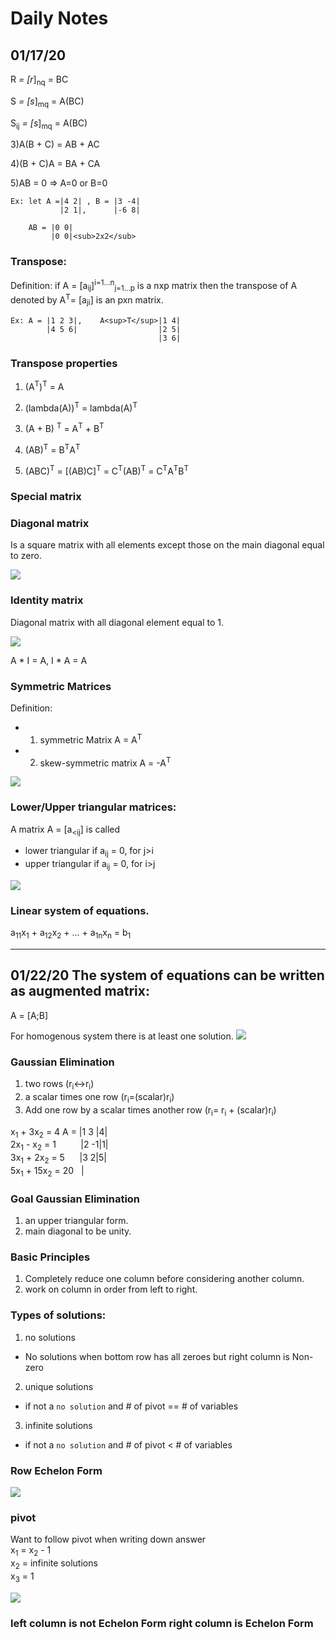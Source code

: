 # Daily Notes

## 01/17/20
R<sup>*</sup> = [r<sup>*</sup>]<sub>nq</sub> = BC

S<sup>*</sup> = [s<sup>*</sup>]<sub>mq</sub> = A(BC)

S<sub>ij</sub><sup>*</sup> = [s<sup>*</sup>]<sub>mq</sub> = A(BC)


3)A(B + C) = AB + AC

4)(B + C)A = BA + CA

5)AB = 0 => A=0 or B=0

    Ex: let A =|4 2| , B = |3 -4|
               |2 1|,      |-6 8|

        AB = |0 0|
             |0 0|<sub>2x2</sub>

### Transpose:
Definition: if A = [a<sub>ij</sub>]<sup>i=1...n</sup><sub>j=1...p</sub> is a nxp matrix then the transpose of A denoted by A<sup>T</sup>= [a<sub>ji</sub>] is an pxn matrix.

    Ex: A = |1 2 3|,    A<sup>T</sup>|1 4|
            |4 5 6|                  |2 5|
                                     |3 6|

### Transpose properties
1) (A<sup>T</sup>)<sup>T</sup> = A

2) 	(lambda(A))<sup>T</sup> = lambda(A)<sup>T</sup>

3) (A + B) <sup>T</sup> = A<sup>T</sup> + B<sup>T</sup>

4) (AB)<sup>T</sup> = B<sup>T</sup>A<sup>T</sup>

5) (ABC)<sup>T</sup> = [(AB)C]<sup>T</sup> = C<sup>T</sup>(AB)<sup>T</sup> = C<sup>T</sup>A<sup>T</sup>B<sup>T</sup>

### Special matrix


### Diagonal matrix
Is a square matrix with all elements except those on the main diagonal equal to zero.

![](./../photos/diagonal.png)

### Identity matrix
Diagonal matrix with all diagonal element equal to 1.

![](./../photos/identitymatrix.png)

A * I = A, I * A = A

### Symmetric Matrices
Definition:

- 1) symmetric Matrix A = A<sup>T</sup>
- 2) skew-symmetric matrix A = -A<sup>T</sup>

![](./../photos/symmetricmatrix.jpg)

### Lower/Upper triangular matrices:

A matrix A = [a<sub><ij</sub>] is called
 - lower triangular if a<sub>ij</sub> = 0, for j>i
 - upper triangular if a<sub>ij</sub> = 0, for i>j

 ![](./../photos/triangularmatrix.png)

### Linear system of equations.

a<sub>11</sub>x<sub>1</sub> + a<sub>12</sub>x<sub>2</sub> + ... + a<sub>1n</sub>x<sub>n</sub> = b<sub>1</sub>

---

## 01/22/20 The system of equations can be written as augmented matrix:

A = [A;B]

For homogenous system there is at least one solution.
![](./../photos/homogenous-system.jpg)

### Gaussian Elimination
1. two rows (r<sub>i</sub><->r<sub>i</sub>)
2. a scalar times one row (r<sub>i</sub>=(scalar)r<sub>i</sub>)
3. Add one row by a scalar times another row (r<sub>i</sub>= r<sub>i</sub> + (scalar)r<sub>i</sub>)

x<sub>1</sub> + 3x<sub>2</sub> = 4 A = |1 3 |4| <br>
2x<sub>1</sub> - x<sub>2</sub> = 1 &nbsp; &nbsp; &nbsp; &nbsp;&nbsp; |2 -1|1| <br>
3x<sub>1</sub> + 2x<sub>2</sub> = 5&nbsp; &nbsp; &nbsp;&nbsp;|3  2|5|<br>
5x<sub>1</sub> + 15x<sub>2</sub> = 20&nbsp;&nbsp;&nbsp;|

### Goal Gaussian Elimination

1. an upper triangular form.
2. main diagonal to be unity.

### Basic Principles

1. Completely reduce one column before considering another column.
2. work on column in order from left to right.

### Types of solutions:
1. no solutions
* No solutions when bottom row has all zeroes but right column is Non-zero
2. unique solutions
* if not a `no solution` and # of pivot == # of variables
3. infinite solutions
* if not a `no solution` and # of pivot < # of variables

### Row Echelon Form
![](./../photos/Row-Echelon-Form.png)

### pivot
Want to follow pivot when writing down answer<br>
x<sub>1</sub> = x<sub>2</sub> - 1<br>
x<sub>2</sub> = infinite solutions<br>
x<sub>3</sub> = 1

![](./../photos/pivot.jpg)


### left column is not Echelon Form right column is Echelon Form
